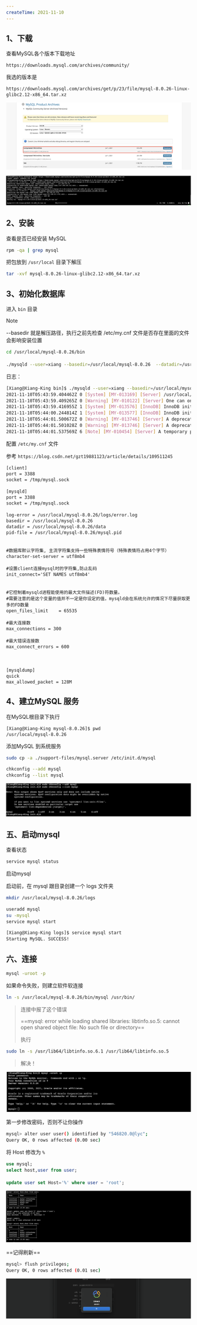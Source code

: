```yaml
---
createTime: 2021-11-10
---
```

## 1、下载

查看MySQL各个版本下载地址

```
https://downloads.mysql.com/archives/community/
```

我选的版本是

```
https://downloads.mysql.com/archives/get/p/23/file/mysql-8.0.26-linux-glibc2.12-x86_64.tar.xz
```

![](images/image-20211110132706348.png)

![](images/image-20211110132909616.png)

## 2、安装


查看是否已经安装 MySQL

```sh
rpm -qa | grep mysql
```

把包放到 `/usr/local` 目录下解压

```sh
tar -xvf mysql-8.0.26-linux-glibc2.12-x86_64.tar.xz
```

## 3、初始化数据库

进入 `bin` 目录

> [!Note]
> --basedir 就是解压路径，执行之前先检查 /etc/my.cnf 文件是否存在里面的文件会影响安装位置

```sh
cd /usr/local/mysql-8.0.26/bin

./mysqld --user=xiang --basedir=/usr/local/mysql-8.0.26  --datadir=/usr/local/mysql-8.0.26/data --initialize
```

日志：

```sh
[Xiang@Xiang-King bin]$ ./mysqld --user=xiang --basedir=/usr/local/mysql-8.0.26  --datadir=/usr/local/mysql-8.0.26/data --initialize
2021-11-10T05:43:59.404462Z 0 [System] [MY-013169] [Server] /usr/local/mysql-8.0.26/bin/mysqld (mysqld 8.0.26) initializing of server in progress as process 1098385
2021-11-10T05:43:59.409265Z 0 [Warning] [MY-010122] [Server] One can only use the --user switch if running as root
2021-11-10T05:43:59.416955Z 1 [System] [MY-013576] [InnoDB] InnoDB initialization has started.
2021-11-10T05:44:00.244814Z 1 [System] [MY-013577] [InnoDB] InnoDB initialization has ended.
2021-11-10T05:44:01.500672Z 0 [Warning] [MY-013746] [Server] A deprecated TLS version TLSv1 is enabled for channel mysql_main
2021-11-10T05:44:01.501028Z 0 [Warning] [MY-013746] [Server] A deprecated TLS version TLSv1.1 is enabled for channel mysql_main
2021-11-10T05:44:01.537569Z 6 [Note] [MY-010454] [Server] A temporary password is generated for root@localhost: !Hu(qILnl5Du
```

配置 `/etc/my.cnf` 文件

参考 `https://blog.csdn.net/gzt19881123/article/details/109511245`

```
[client]
port = 3388
socket = /tmp/mysql.sock

[mysqld]
port = 3388
socket = /tmp/mysql.sock

log-error = /usr/local/mysql-8.0.26/logs/error.log
basedir = /usr/local/mysql-8.0.26
datadir = /usr/local/mysql-8.0.26/data
pid-file = /usr/local/mysql-8.0.26/mysql.pid


#数据库默认字符集, 主流字符集支持一些特殊表情符号（特殊表情符占用4个字节）
character-set-server = utf8mb4

#设置client连接mysql时的字符集,防止乱码
init_connect='SET NAMES utf8mb4'


#它控制着mysqld进程能使用的最大文件描述(FD)符数量。
#需要注意的是这个变量的值并不一定是你设定的值，mysqld会在系统允许的情况下尽量获取更多的FD数量
open_files_limit    = 65535

#最大连接数
max_connections = 300

#最大错误连接数
max_connect_errors = 600



[mysqldump]
quick
max_allowed_packet = 128M
```

## 4、建立MySQL 服务

在MySQL根目录下执行

```
[Xiang@Xiang-King mysql-8.0.26]$ pwd
/usr/local/mysql-8.0.26
```

添加MySQL 到系统服务

```sh
sudo cp -a ./support-files/mysql.server /etc/init.d/mysql
```

```sh
chkconfig --add mysql
chkconfig --list mysql
```

![](images/image-20211110135901640.png)


## 五、启动mysql

查看状态

```sh
service mysql status
```

启动mysql

启动前，在 mysql 跟目录创建一个 logs 文件夹

```sh
mkdir /usr/local/mysql-8.0.26/logs
```

```sh
useradd mysql
su -mysql
service mysql start
```

```sh
[Xiang@Xiang-King logs]$ service mysql start
Starting MySQL. SUCCESS!
```

## 六、连接

```sh
mysql -uroot -p
```

如果命令失败，则建立软件软连接

```sh
ln -s /usr/local/mysql-8.0.26/bin/mysql /usr/bin/
```

> 连接中报了这个错误
>
> ==mysql: error while loading shared libraries: libtinfo.so.5: cannot open shared object file: No such file or directory==
>
> 执行


```sh
sudo ln -s /usr/lib64/libtinfo.so.6.1 /usr/lib64/libtinfo.so.5
```

> 解决！


![](images/image-20211110141234880.png)

第一步修改密码，否则不让你操作 

```sh
mysql> alter user user() identified by "546820.0@lyc";
Query OK, 0 rows affected (0.00 sec)
```

将 Host 修改为 `%`

```sql
use mysql;
select host,user from user;

update user set Host='%' where user = 'root';
```

![](images/image-20211110142057571.png)

==记得刷新==

```sh
mysql> flush privileges;
Query OK, 0 rows affected (0.01 sec)
```

![](images/image-20211110142729567.png)

